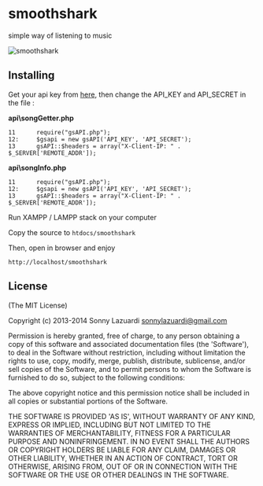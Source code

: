 smoothshark
===========

simple way of listening to music

![smoothshark](http://i.imgur.com/fXuEy5o.jpg)

## Installing

Get your api key from [here](http://developers.grooveshark.com/api), then change the API_KEY and API_SECRET in the file :

**api\songGetter.php**

	11      require("gsAPI.php");
	12:     $gsapi = new gsAPI('API_KEY', 'API_SECRET');
	13      gsAPI::$headers = array("X-Client-IP: " . $_SERVER['REMOTE_ADDR']);

**api\songInfo.php**

	11      require("gsAPI.php");
	12:     $gsapi = new gsAPI('API_KEY', 'API_SECRET');
	13      gsAPI::$headers = array("X-Client-IP: " . $_SERVER['REMOTE_ADDR']);

Run XAMPP / LAMPP stack on your computer

Copy the source to `htdocs/smoothshark`

Then, open in browser and enjoy

	http://localhost/smoothshark


## License

(The MIT License)

Copyright (c) 2013-2014 Sonny Lazuardi <sonnylazuardi@gmail.com>

Permission is hereby granted, free of charge, to any person obtaining
a copy of this software and associated documentation files (the
'Software'), to deal in the Software without restriction, including
without limitation the rights to use, copy, modify, merge, publish,
distribute, sublicense, and/or sell copies of the Software, and to
permit persons to whom the Software is furnished to do so, subject to
the following conditions:

The above copyright notice and this permission notice shall be
included in all copies or substantial portions of the Software.

THE SOFTWARE IS PROVIDED 'AS IS', WITHOUT WARRANTY OF ANY KIND,
EXPRESS OR IMPLIED, INCLUDING BUT NOT LIMITED TO THE WARRANTIES OF
MERCHANTABILITY, FITNESS FOR A PARTICULAR PURPOSE AND NONINFRINGEMENT.
IN NO EVENT SHALL THE AUTHORS OR COPYRIGHT HOLDERS BE LIABLE FOR ANY
CLAIM, DAMAGES OR OTHER LIABILITY, WHETHER IN AN ACTION OF CONTRACT,
TORT OR OTHERWISE, ARISING FROM, OUT OF OR IN CONNECTION WITH THE
SOFTWARE OR THE USE OR OTHER DEALINGS IN THE SOFTWARE.